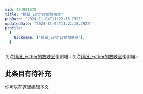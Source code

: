 ```yaml
---
mid: 484981678
title: "镜纸_Esther的放映室"
pubDate: "2024-11-04T11:22:15.792Z"
updatedDate: "2024-11-04T11:22:15.792Z"
profile:
  {
    Nickname: ["镜纸_Esther的放映室"],
  }
---
```


关注[镜纸_Esther的放映室](https://space.bilibili.com/484981678)谢谢喵~ 关注[镜纸_Esther的放映室](https://space.bilibili.com/484981678)谢谢喵~

## 此条目有待补充
你可以在[这里](https://github.com/Yuhanawa/VTuber.ICU-Content/edit/master/v/镜纸_Esther的放映室/index.md)编辑本文
